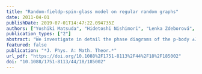 ```yaml
---
title: "Random-fieldp-spin-glass model on regular random graphs"
date: 2011-04-01
publishDate: 2019-07-01T14:47:22.094735Z
authors: ["Yoshiki Matsuda", "Hidetoshi Nishimori", "Lenka Zdeborová", "Florent Krzakala"]
publication_types: ["2"]
abstract: "We investigate in detail the phase diagrams of the p-body ±J Ising model with and without random fields on random graphs with fixed connectivity. One of our most interesting findings is that a thermodynamic spin-glass phase is present in the three-body purely ferromagnetic model in random fields, unlike for the canonical two-body interaction random-field Ising model. We also discuss the location of the phase boundary between the paramagnetic and spin-glass phases that does not depend on the change of the ferromagnetic bias. The independence of the ferromagnetic bias has also been observed from the perspective of the distribution of the partition function zeros on the complex field plane. This behavior is explained by a gauge transformation, which shows that gauge-invariant properties generically do not depend on the strength of the ferromagnetic bias for the ±J Ising model on regular random graphs."
featured: false
publication: "*J. Phys. A: Math. Theor.*"
url_pdf: "https://doi.org/10.1088%2F1751-8113%2F44%2F18%2F185002"
doi: "10.1088/1751-8113/44/18/185002"
---
```


